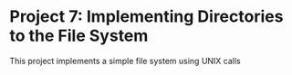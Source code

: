 # Project 7: Implementing Directories to the File System

This project implements a simple file system using UNIX calls
